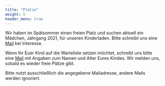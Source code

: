 ```yaml
---
title: "Plätze"
weight: 5
header_menu: true
---
```


Wir haben im Spätsommer einen freien Platz und suchen aktuell ein Mädchen, Jahrgang 2021, für unseren Kinderladen. Bitte schreibt uns eine [Mail](mailto:warteliste@urmel-kinderladen.de?subject=Platzanfrage%20Urmel%20[Vor-%20und%20Nachname%20des%20Kindes,%20Geburtsdatum]) bei Interesse.

Wenn Ihr Euer Kind auf die Warteliste setzen möchtet, schreibt uns bitte eine [Mail](mailto:warteliste@urmel-kinderladen.de?subject=Platzanfrage%20Urmel%20[Vor-%20und%20Nachname%20des%20Kindes,%20Geburtsdatum]) mit Angaben zum Namen und Alter Eures Kindes. Wir melden uns, sobald es wieder freie Plätze gibt. 

Bitte nutzt ausschließlich die angegebene Mailadresse, andere Mails werden ignoriert.  
